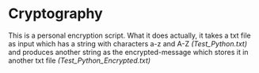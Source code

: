 # Cryptography 
This is a personal encryption script. What it does actually, it takes a txt file as input which has a string with characters a-z and A-Z *(Test_Python.txt)* and produces another string as the encrypted-message which stores it in another txt file *(Test_Python_Encrypted.txt)*
